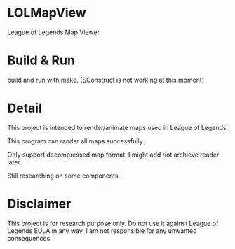 # LOLMapView
League of Legends Map Viewer

Build & Run
===========
build and run with make. (SConstruct is not working at this moment)

Detail
======

This project is intended to render/animate maps used in League of Legends.

This program can rander all maps successfully.

Only support decompressed map format. I might add riot archieve reader later.

Still researching on some components.


Disclaimer
==========
This project is for research purpose only. Do not use it against League of Legends EULA in any way. I am not responsible for any unwanted consequences. 
